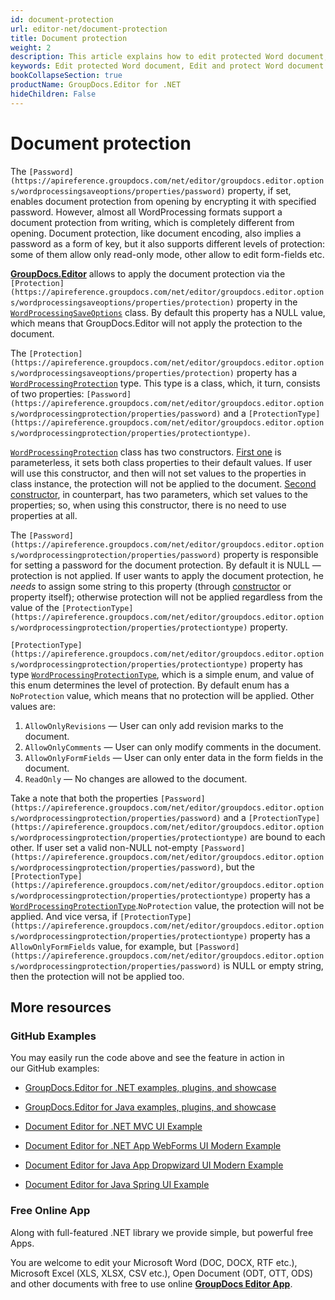 ```yaml
---
id: document-protection
url: editor-net/document-protection
title: Document protection
weight: 2
description: This article explains how to edit protected Word document, allow or restrict document editing features like adding comments or filling form fields using GroupDocs.Editor for .NET API.
keywords: Edit protected Word document, Edit and protect Word document
bookCollapseSection: true
productName: GroupDocs.Editor for .NET
hideChildren: False
---
```


# Document protection

The `[Password](https://apireference.groupdocs.com/net/editor/groupdocs.editor.options/wordprocessingsaveoptions/properties/password)` property, if set, enables document protection from opening by encrypting it with specified password. However, almost all WordProcessing formats support a document protection from writing, which is completely different from opening. Document protection, like document encoding, also implies a password as a form of key, but it also supports different levels of protection: some of them allow only read-only mode, other allow to edit form-fields etc.

[**GroupDocs.Editor**](https://products.groupdocs.com/editor/net) allows to apply the document protection via the `[Protection](https://apireference.groupdocs.com/net/editor/groupdocs.editor.options/wordprocessingsaveoptions/properties/protection)` property in the [`WordProcessingSaveOptions`](https://apireference.groupdocs.com/net/editor/groupdocs.editor.options/wordprocessingsaveoptions) class. By default this property has a NULL value, which means that GroupDocs.Editor will not apply the protection to the document.

The `[Protection](https://apireference.groupdocs.com/net/editor/groupdocs.editor.options/wordprocessingsaveoptions/properties/protection)` property has a [`WordProcessingProtection`](https://apireference.groupdocs.com/net/editor/groupdocs.editor.options/wordprocessingprotection) type. This type is a class, which, it turn, consists of two properties: `[Password](https://apireference.groupdocs.com/net/editor/groupdocs.editor.options/wordprocessingprotection/properties/password)` and a `[ProtectionType](https://apireference.groupdocs.com/net/editor/groupdocs.editor.options/wordprocessingprotection/properties/protectiontype)`.

[`WordProcessingProtection`](https://apireference.groupdocs.com/net/editor/groupdocs.editor.options/wordprocessingprotection) class has two constructors. [First one](https://apireference.groupdocs.com/net/editor/groupdocs.editor.options/wordprocessingprotection/constructors/main) is parameterless, it sets both class properties to their default values. If user will use this constructor, and then will not set values to the properties in class instance, the protection will not be applied to the document. [Second constructor](https://apireference.groupdocs.com/net/editor/groupdocs.editor.options/wordprocessingprotection/constructors/1), in counterpart, has two parameters, which set values to the properties; so, when using this constructor, there is no need to use properties at all.

The `[Password](https://apireference.groupdocs.com/net/editor/groupdocs.editor.options/wordprocessingprotection/properties/password)` property is responsible for setting a password for the document protection. By default it is NULL — protection is not applied. If user wants to apply the document protection, he *needs* to assign some string to this property (through [constructor](https://apireference.groupdocs.com/net/editor/groupdocs.editor.options/wordprocessingprotection/constructors/1) or property itself); otherwise protection will not be applied regardless from the value of the `[ProtectionType](https://apireference.groupdocs.com/net/editor/groupdocs.editor.options/wordprocessingprotection/properties/protectiontype)` property.

`[ProtectionType](https://apireference.groupdocs.com/net/editor/groupdocs.editor.options/wordprocessingprotection/properties/protectiontype)` property has type [`WordProcessingProtectionType`](https://apireference.groupdocs.com/net/editor/groupdocs.editor.options/wordprocessingprotectiontype), which is a simple enum, and value of this enum determines the level of protection. By default enum has a `NoProtection` value, which means that no protection will be applied. Other values are:

1.  `AllowOnlyRevisions` — User can only add revision marks to the document.
2.  `AllowOnlyComments` — User can only modify comments in the document.
3.  `AllowOnlyFormFields` — User can only enter data in the form fields in the document.
4.  `ReadOnly` — No changes are allowed to the document.

Take a note that both the properties `[Password](https://apireference.groupdocs.com/net/editor/groupdocs.editor.options/wordprocessingprotection/properties/password)` and a `[ProtectionType](https://apireference.groupdocs.com/net/editor/groupdocs.editor.options/wordprocessingprotection/properties/protectiontype)` are bound to each other. If user set a valid non-NULL not-empty `[Password](https://apireference.groupdocs.com/net/editor/groupdocs.editor.options/wordprocessingprotection/properties/password)`, but the `[ProtectionType](https://apireference.groupdocs.com/net/editor/groupdocs.editor.options/wordprocessingprotection/properties/protectiontype)` property has a [`WordProcessingProtectionType`](https://apireference.groupdocs.com/net/editor/groupdocs.editor.options/wordprocessingprotectiontype).`NoProtection` value, the protection will not be applied. And vice versa, if `[ProtectionType](https://apireference.groupdocs.com/net/editor/groupdocs.editor.options/wordprocessingprotection/properties/protectiontype)` property has a `AllowOnlyFormFields` value, for example, but `[Password](https://apireference.groupdocs.com/net/editor/groupdocs.editor.options/wordprocessingprotection/properties/password)` is NULL or empty string, then the protection will not be applied too.

## More resources

### GitHub Examples

You may easily run the code above and see the feature in action in our GitHub examples:

*   [GroupDocs.Editor for .NET examples, plugins, and showcase](https://github.com/groupdocs-editor/GroupDocs.Editor-for-.NET)
    
*   [GroupDocs.Editor for Java examples, plugins, and showcase](https://github.com/groupdocs-editor/GroupDocs.Editor-for-Java)
    
*   [Document Editor for .NET MVC UI Example](https://github.com/groupdocs-editor/GroupDocs.Editor-for-.NET-MVC) 
    
*   [Document Editor for .NET App WebForms UI Modern Example](https://github.com/groupdocs-editor/GroupDocs.Editor-for-.NET-WebForms)
    
*   [Document Editor for Java App Dropwizard UI Modern Example](https://github.com/groupdocs-editor/GroupDocs.Editor-for-Java-Dropwizard)
    
*   [Document Editor for Java Spring UI Example](https://github.com/groupdocs-editor/GroupDocs.Editor-for-Java-Spring)
    

### Free Online App

Along with full-featured .NET library we provide simple, but powerful free Apps.

You are welcome to edit your Microsoft Word (DOC, DOCX, RTF etc.), Microsoft Excel (XLS, XLSX, CSV etc.), Open Document (ODT, OTT, ODS) and other documents with free to use online **[GroupDocs Editor App](https://products.groupdocs.app/editor)**.

